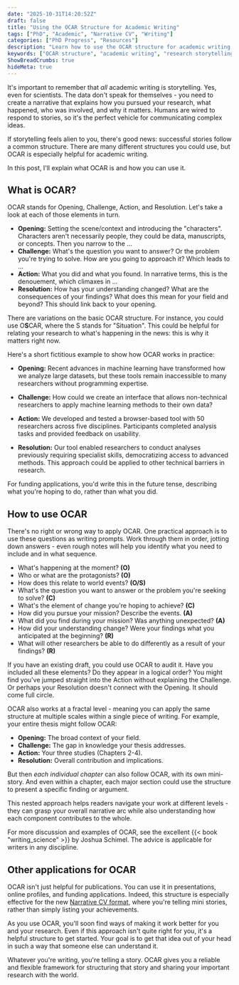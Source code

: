 ```yaml
---
date: "2025-10-31T14:20:52Z"
draft: false
title: "Using the OCAR Structure for Academic Writing"
tags: ["PhD", "Academic", "Narrative CV", "Writing"]
categories: ["PhD Progress", "Resources"]
description: "Learn how to use the OCAR structure for academic writing. A practical framework for researchers to craft compelling narratives in papers and proposals."
keywords: ["OCAR structure", "academic writing", "research storytelling", "writing framework", "thesis writing", "academic narratives", "research communication", "scientific writing", "narrative CV", "funding applications"]
ShowBreadCrumbs: true
hideMeta: true
---
```


It's important to remember that *all* academic writing is storytelling. Yes, even for scientists. The data don't speak for themselves - you need to create a narrative that explains how you pursued your research, what happened, who was involved, and why it matters. Humans are wired to respond to stories, so it's the perfect vehicle for communicating complex ideas.

If storytelling feels alien to you, there's good news: successful stories follow a common structure. There are many different structures you could use, but OCAR is especially helpful for academic writing.

In this post, I'll explain what OCAR is and how you can use it.

## What is OCAR?

OCAR stands for Opening, Challenge, Action, and Resolution. Let's take a look at each of those elements in turn.

- **Opening:** Setting the scene/context and introducing the "characters". Characters aren't necessarily people, they could be data, manuscripts, or concepts. Then you narrow to the ...
- **Challenge:** What's the question you want to answer? Or the problem you're trying to solve. How are you going to approach it? Which leads to ...
- **Action:** What you did and what you found. In narrative terms, this is the denouement, which climaxes in ...
- **Resolution:** How has your understanding changed? What are the consequences of your findings? What does this mean for your field and beyond? This should link back to your opening.

There are variations on the basic OCAR structure. For instance, you could use O**S**CAR, where the S stands for "Situation". This could be helpful for relating your research to what's happening in the news: this is why it matters right now.

Here's a short fictitious example to show how OCAR works in practice:

- **Opening:** Recent advances in machine learning have transformed how we analyze large datasets, but these tools remain inaccessible to many researchers without programming expertise.

- **Challenge:** How could we create an interface that allows non-technical researchers to apply machine learning methods to their own data?

- **Action:** We developed and tested a browser-based tool with 50 researchers across five disciplines. Participants completed analysis tasks and provided feedback on usability.

- **Resolution:** Our tool enabled researchers to conduct analyses previously requiring specialist skills, democratizing access to advanced methods. This approach could be applied to other technical barriers in research.

For funding applications, you'd write this in the future tense, describing what you're hoping to do, rather than what you did.

## How to use OCAR

There's no right or wrong way to apply OCAR. One practical approach is to use these questions as writing prompts. Work through them in order, jotting down answers - even rough notes will help you identify what you need to include and in what sequence.

- What's happening at the moment? **(O)**
- Who or what are the protagonists? **(O)**
- How does this relate to world events? **(O/S)**
- What's the question you want to answer or the problem you're seeking to solve? **(C)**
- What's the element of change you're hoping to achieve? **(C)**
- How did you pursue your mission? Describe the events. **(A)**
- What did you find during your mission? Was anything unexpected? **(A)**
- How did your understanding change? Were your findings what you anticipated at the beginning? **(R)**
- What will other researchers be able to do differently as a result of your findings? **(R)**

If you have an existing draft, you could use OCAR to audit it. Have you included all these elements? Do they appear in a logical order? You might find you've jumped straight into the Action without explaining the Challenge. Or perhaps your Resolution doesn't connect with the Opening. It should come full circle.

OCAR also works at a fractal level - meaning you can apply the same structure at multiple scales within a single piece of writing. For example, your entire thesis might follow OCAR:

- **Opening:** The broad context of your field.
- **Challenge:** The gap in knowledge your thesis addresses.
- **Action:** Your three studies (Chapters 2-4).
- **Resolution:** Overall contribution and implications.

But then *each individual chapter* can also follow OCAR, with its own mini-story. And even within a chapter, each major section could use the structure to present a specific finding or argument.

This nested approach helps readers navigate your work at different levels - they can grasp your overall narrative arc while also understanding how each component contributes to the whole.

For more discussion and examples of OCAR, see the excellent {{< book "writing_science" >}} by Joshua Schimel. The advice is applicable for writers in any discipline.

## Other applications for OCAR

OCAR isn't just helpful for publications. You can use it in presentations, online profiles, and funding applications. Indeed, this structure is especially effective for the new [Narrative CV format](../an-introduction-to-narrative-cvs/), where you're telling mini stories, rather than simply listing your achievements.

As you use OCAR, you'll soon find ways of making it work better for you and your research. Even if this approach isn't quite right for you, it's a helpful structure to get started. Your goal is to get that idea out of your head in such a way that someone else can understand it.

Whatever you're writing, you're telling a story. OCAR gives you a reliable and flexible framework for structuring that story and sharing your important research with the world.